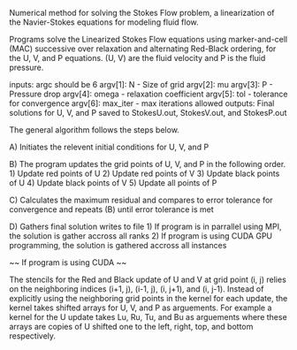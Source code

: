 Numerical method for solving the Stokes Flow problem, a linearization of the Navier-Stokes equations for modeling fluid flow.

Programs solve the Linearized Stokes Flow equations using marker-and-cell (MAC) successive over relaxation and alternating Red-Black ordering, for the U, V, and P equations. 
(U, V) are the fluid velocity and P is the fluid pressure.  
 
 
 
 
 
 inputs: argc should be 6
        argv[1]: N - Size of grid
        argv[2]: mu
        argv[3]: P - Pressure drop
        argv[4]: omega - relaxation coefficient
        argv[5]: tol - tolerance for convergence
        argv[6]: max_iter - max iterations allowed
outputs:
        Final solutions for U, V, and P saved to
        StokesU.out, StokesV.out, and StokesP.out
       
       
       
 
 The general algorithm follows the steps below.
 
A) Initiates the relevent initial conditions for U, V, and P
 
B) The program updates the grid points of U, V, and P in the following order.
       1) Update red points of U
       2) Update red points of V
       3) Update black points of U
       4) Update black points of V
       5) Update all points of P
       
C) Calculates the maximum residual and compares to error tolerance for convergence and repeats (B) until error tolerance is met

D) Gathers final solution writes to file
       1) If program is in parrallel using MPI, the solution is gather accross all ranks 
       2) If program is using CUDA GPU programming, the solution is gathered accross all instances



~~ If program is using CUDA ~~

The stencils for the Red and Black update of U and V at grid point (i, j) relies on the neighboring indices (i+1, j), (i-1, j), (i, j+1), and (i, j-1). Instead of explicitly using the neighboring grid points in the kernel for each update, the kernel takes shifted arrays for U, V, and P as arguements.
For example a kernel for the U update takes Lu, Ru, Tu, and Bu as arguements where these arrays are copies of U shifted one to the left, right, top, and bottom respectively.

       
       
       
       
       
       
       
